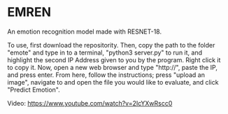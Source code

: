 # EMREN
An emotion recognition model made with RESNET-18.

To use, first download the repositority. Then, copy the path to the folder "emote" and type in to a terminal, "python3 server.py" to run it, and highlight the second IP Address given to you by the program. Right click it to copy it. Now, open a new web browser and type "http://", paste the IP, and press enter. From here, follow the instructions; press "upload an image", navigate to and open the file you would like to evaluate, and click "Predict Emotion".

Video: https://www.youtube.com/watch?v=2IcYXwRscc0
